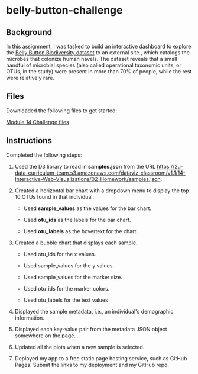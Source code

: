 # belly-button-challenge


## Background ## 

In this assignment, I was tasked to build an interactive dashboard to explore the [Belly Button Biodiversity dataset](http://robdunnlab.com/projects/belly-button-biodiversity/) to an external site., which catalogs the microbes that colonize human navels.
The dataset reveals that a small handful of microbial species (also called operational taxonomic units, or OTUs, in the study) were present in more than 70% of people, while the rest were relatively rare.

## Files ##

Downloaded the following files to get started:

[Module 14 Challenge files](https://bootcampspot.instructure.com/courses/3819/assignments/56644?module_item_id=1000218)

## Instructions ##

Completed the following steps:

1. Used the D3 library to read in **samples.json** from the URL https://2u-data-curriculum-team.s3.amazonaws.com/dataviz-classroom/v1.1/14-Interactive-Web-Visualizations/02-Homework/samples.json.

2. Created a horizontal bar chart with a dropdown menu to display the top 10 OTUs found in that individual.

    - Used **sample_values** as the values for the bar chart.

    - Used **otu_ids** as the labels for the bar chart.

    - Used **otu_labels** as the hovertext for the chart.
  
3. Created a bubble chart that displays each sample.

    - Used otu_ids for the x values.

    - Used sample_values for the y values.

    - Used sample_values for the marker size.

    - Used otu_ids for the marker colors.

    - Used otu_labels for the text values


4. Displayed the sample metadata, i.e., an individual's demographic information.

5. Displayed each key-value pair from the metadata JSON object somewhere on the page.

6. Updated all the plots when a new sample is selected.

7. Deployed my app to a free static page hosting service, such as GitHub Pages. Submit the links to my deployment and my GitHub repo. 
